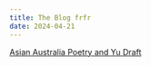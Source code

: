 ```yaml
---
title: The Blog frfr
date: 2024-04-21
---
```




[Asian Australia Poetry and Yu Draft](LitDraft.md)
